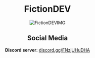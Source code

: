 <div align="center">
<h1> FictionDEV</h1>
<img  align="center"  src="https://cdn.discordapp.com/attachments/1201288178192109638/1201599544593485925/fictiondev-bgimg.png?ex=65ca67c8&is=65b7f2c8&hm=1ad07cf7f9c8e63439a08236cbe4f4a31653638c24d156a39799eddc2201f7a4&"  alt="FictionDEVIMG"  />
<div align="center">
<h2>Social Media</h2>
<b>Discord server:</b> <a href="https://discord.gg/FNzjUHuDHA">discord.gg/FNzjUHuDHA</a>
</div>
